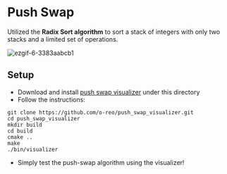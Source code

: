 # Push Swap
Utilized the **Radix Sort algorithm** to sort a stack of integers with only two stacks and a limited set of operations.

![ezgif-6-3383aabcb1](https://github.com/user-attachments/assets/c6f32e9a-cf94-4d4e-87e7-2c5c0827c421)

## Setup
* Download and install [push swap visualizer](https://github.com/o-reo/push_swap_visualizer) under this directory
* Follow the instructions:
```
git clone https://github.com/o-reo/push_swap_visualizer.git
cd push_swap_visualizer
mkdir build
cd build
cmake ..
make
./bin/visualizer
```
* Simply test the push-swap algorithm using the visualizer!
